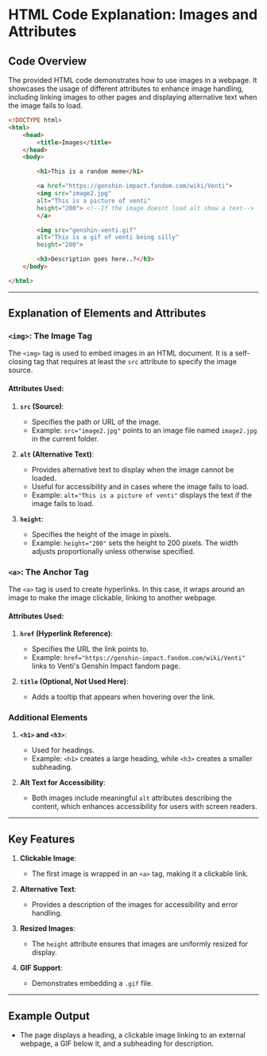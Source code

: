 # HTML Code Explanation: Images and Attributes

## Code Overview
The provided HTML code demonstrates how to use images in a webpage. It showcases the usage of different attributes to enhance image handling, including linking images to other pages and displaying alternative text when the image fails to load.

```html
<!DOCTYPE html>
<html>
    <head>
        <title>Images</title>
    </head>
    <body>

        <h1>This is a random meme</h1>

        <a href="https://genshin-impact.fandom.com/wiki/Venti">
        <img src="image2.jpg"
        alt="This is a picture of venti" 
        height="200"> <!--If the image doesnt load alt show a text-->
        </a>

        <img src="genshin-venti.gif"
        alt="This is a gif of venti being silly"
        height="200">

        <h3>Description goes here..?</h3>
    </body>

</html>
```

---

## Explanation of Elements and Attributes

### `<img>`: The Image Tag
The `<img>` tag is used to embed images in an HTML document. It is a self-closing tag that requires at least the `src` attribute to specify the image source.

#### Attributes Used:

1. **`src` (Source)**:
   - Specifies the path or URL of the image.
   - Example: `src="image2.jpg"` points to an image file named `image2.jpg` in the current folder.

2. **`alt` (Alternative Text)**:
   - Provides alternative text to display when the image cannot be loaded.
   - Useful for accessibility and in cases where the image fails to load.
   - Example: `alt="This is a picture of venti"` displays the text if the image fails to load.

3. **`height`**:
   - Specifies the height of the image in pixels.
   - Example: `height="200"` sets the height to 200 pixels. The width adjusts proportionally unless otherwise specified.

### `<a>`: The Anchor Tag
The `<a>` tag is used to create hyperlinks. In this case, it wraps around an image to make the image clickable, linking to another webpage.

#### Attributes Used:

1. **`href` (Hyperlink Reference)**:
   - Specifies the URL the link points to.
   - Example: `href="https://genshin-impact.fandom.com/wiki/Venti"` links to Venti's Genshin Impact fandom page.

2. **`title` (Optional, Not Used Here)**:
   - Adds a tooltip that appears when hovering over the link.

### Additional Elements

1. **`<h1>` and `<h3>`**:
   - Used for headings.
   - Example: `<h1>` creates a large heading, while `<h3>` creates a smaller subheading.

2. **Alt Text for Accessibility**:
   - Both images include meaningful `alt` attributes describing the content, which enhances accessibility for users with screen readers.

---

## Key Features

1. **Clickable Image**:
   - The first image is wrapped in an `<a>` tag, making it a clickable link.

2. **Alternative Text**:
   - Provides a description of the images for accessibility and error handling.

3. **Resized Images**:
   - The `height` attribute ensures that images are uniformly resized for display.

4. **GIF Support**:
   - Demonstrates embedding a `.gif` file.

---

## Example Output
- The page displays a heading, a clickable image linking to an external webpage, a GIF below it, and a subheading for description.
